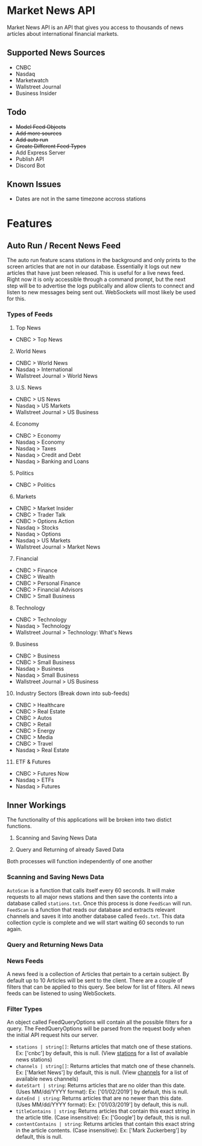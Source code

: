 # Market News API

Market News API is an API that gives you access to thousands of news articles about international financial markets.

## Supported News Sources

- CNBC
- Nasdaq
- Marketwatch
- Wallstreet Journal
- Business Insider

## Todo

- ~~Model Feed Objects~~
- ~~Add more sources~~
- ~~Add auto run~~
- ~~Create Different Feed Types~~
- Add Express Server
- Publish API
- Discord Bot

## Known Issues

- Dates are not in the same timezone accross stations

# Features

## Auto Run / Recent News Feed

The auto run feature scans stations in the background and only prints to the screen articles that are not in our database. Essentially it logs out new articles that have just been released. This is useful for a live news feed. Right now it is only accessible through a command prompt, but the next step will be to advertise the logs publically and allow clients to connect and listen to new messages being sent out. WebSockets will most likely be used for this.

### Types of Feeds

1. Top News

- CNBC > Top News

2. World News

- CNBC > World News
- Nasdaq > International
- Wallstreet Journal > World News

3. U.S. News

- CNBC > US News
- Nasdaq > US Markets
- Wallstreet Journal > US Business

4. Economy

- CNBC > Economy
- Nasdaq > Economy
- Nasdaq > Taxes
- Nasdaq > Credit and Debt
- Nasdaq > Banking and Loans

5. Politics

- CNBC > Politics

6. Markets

- CNBC > Market Insider
- CNBC > Trader Talk
- CNBC > Options Action
- Nasdaq > Stocks
- Nasdaq > Options
- Nasdaq > US Markets
- Wallstreet Journal > Market News

7. Financial

- CNBC > Finance
- CNBC > Wealth
- CNBC > Personal Finance
- CNBC > Financial Advisors
- CNBC > Small Business

8. Technology

- CNBC > Technology
- Nasdaq > Technology
- Wallstreet Journal > Technology: What's News

9. Business

- CNBC > Business
- CNBC > Small Business
- Nasdaq > Business
- Nasdaq > Small Business
- Wallstreet Journal > US Business

10. Industry Sectors (Break down into sub-feeds)

- CNBC > Healthcare
- CNBC > Real Estate
- CNBC > Autos
- CNBC > Retail
- CNBC > Energy
- CNBC > Media
- CNBC > Travel
- Nasdaq > Real Estate

11. ETF & Futures

- CNBC > Futures Now
- Nasdaq > ETFs
- Nasdaq > Futures

## Inner Workings

The functionality of this applications will be broken into two distict functions.

1. Scanning and Saving News Data

2. Query and Returning of already Saved Data

Both processes will function independently of one another

### Scanning and Saving News Data

`AutoScan` is a function that calls itself every 60 seconds. It will make requests to all major news stations and then save the contents into a database called `stations.txt`. Once this process is done `FeedScan` will run. `FeedScan` is a function that reads our database and extracts relevant channels and saves it into another database called `feeds.txt`. This data collection cycle is complete and we will start waiting 60 seconds to run again.

### Query and Returning News Data

### News Feeds

A news feed is a collection of Articles that pertain to a certain subject. By default up to 10 Articles will be sent to the client. There are a couple of filters that can be applied to this query. See below for list of filters. All news feeds can be listened to using WebSockets.

### Filter Types

An object called FeedQueryOptions will contain all the possible filters for a query. The FeedQueryOptions will be parsed from the request body when the initial API request hits our server.

- `stations | string[]`: Returns articles that match one of these stations. Ex: ['cnbc'] by default, this is null. (View [stations](https://google.com/) for a list of available news stations)
- `channels | string[]`: Returns articles that match one of these channels. Ex: ['Market News'] by default, this is null. (View [channels](https://google.com/) for a list of available news channels)
- `dateStart | string`: Returns articles that are no older than this date. (Uses MM/dd/YYYY format): Ex: ['01/02/2019'] by default, this is null.
- `dateEnd | string`: Returns articles that are no newer than this date. (Uses MM/dd/YYYY format): Ex: ['01/03/2019'] by default, this is null.
- `titleContains | string`: Returns articles that contain this exact string in the article title. (Case insensitive): Ex: ['Google'] by default, this is null.
- `contentContains | string`: Returns articles that contain this exact string in the article contents. (Case insensitive): Ex: ['Mark Zuckerberg'] by default, this is null.
